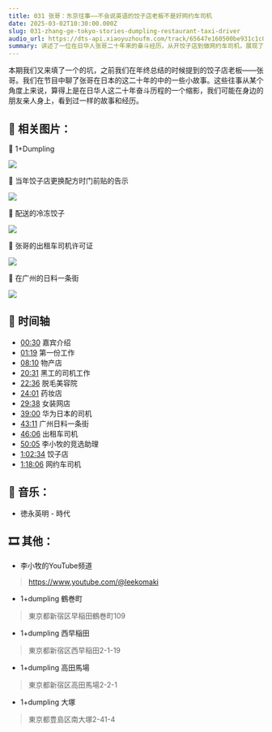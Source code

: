 ```yaml
---
title: 031 张哥：东京往事——不会说英语的饺子店老板不是好网约车司机
date: 2025-03-02T10:30:00.000Z
slug: 031-zhang-ge-tokyo-stories-dumpling-restaurant-taxi-driver
audio_url: https://dts-api.xiaoyuzhoufm.com/track/65647e160500be931c1c0571/67c07df005a90dfd0d4c2588/media.xyzcdn.net/65647e160500be931c1c0571/ltJEY9fEu1sBCrqPAM6Ba7OPD0AO.m4a
summary: 讲述了一位在日华人张哥二十年来的奋斗经历，从开饺子店到做网约车司机，展现了在日华人的生活变迁。
---
```

本期我们又来填了一个的坑，之前我们在年终总结的时候提到的饺子店老板——张哥。我们在节目中聊了张哥在日本的这二十年的中的一些小故事。这些往事从某个角度上来说，算得上是在日华人这二十年奋斗历程的一个缩影，我们可能在身边的朋友亲人身上，看到过一样的故事和经历。

## 📝 相关图片：

🔽 1+Dumpling

![](https://image.xyzcdn.net/FqcLM_aM5E6n3MeLH1UidFZqiB-c.jpg)

🔽 当年饺子店更换配方时门前贴的告示

![](https://image.xyzcdn.net/FiusQ1zwZBJbQn-knzAE2LR40duY.jpg)

🔽 配送的冷冻饺子

![](https://image.xyzcdn.net/Fqi6pG916WvCW6b4GQVZP1JHqJQe.jpg)

🔽 张哥的出租车司机许可证

![](https://image.xyzcdn.net/FpHbvj8etzf3tIKM81Db-hdLMpxu.jpeg)

🔽 在广州的日料一条街

![](https://image.xyzcdn.net/FoQAHlbMZuNK9hvIEIuJivSaQQve.jpg)

## 📝 时间轴

* [00:30]() 嘉宾介绍
* [01:19]() 第一份工作
* [08:10]() 物产店
* [20:31]() 黑工的司机工作
* [22:36]() 脱毛美容院
* [24:01]() 药妆店
* [29:38]() 女装网店
* [39:00]() 华为日本的司机
* [43:11]() 广州日料一条街
* [46:06]() 出租车司机
* [50:05]() 李小牧的竞选助理
* [1:02:34]() 饺子店
* [1:18:06]() 网约车司机

## 🎵 音乐：

* 徳永英明 - 時代

## 🎞️ 其他：

* 李小牧的YouTube频道

> https://www.youtube.com/@leekomaki

* 1+dumpling 鶴巻町

> 東京都新宿区早稲田鶴巻町109

* 1+dumpling 西早稲田

> 東京都新宿区西早稲田2-1-19

* 1+dumpling 高田馬場

> 東京都新宿区高田馬場2-2-1

* 1+dumpling 大塚

> 東京都豊島区南大塚2-41-4
